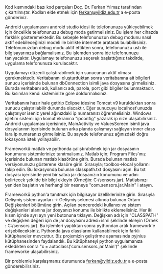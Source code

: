 Kod kısmındaki bazı kod parçaları Doç. Dr. Ferkan Yılmaz tarafından çıkartılmıştır. 
Kodları elde etmek için ferkan@yildiz.edu.tr a e-posta gönderiniz.


Android uygulamasını android studio idesi ile telefonunuza yükleyebilmek için öncelikle telefonunuzu debug moda getirmelisiniz. Bu işlem her cihazda farklılık gösteremektedir. Bu sebeple
telefonunuzun debug modunu nasıl aktif edebileceğinizi modeli ile birlikte internette aratarak bulabilirsiniz. Telefonunuzdan debug modu aktif ettikten sonra, telefonunuzu usb ile bilgisayarınıza bağlamalısınız.
Bu işlemden sonra ide telefonunuzu tanıyacaktır. Uygulamayı telefonunuzu seçerek başlattığınız takdirde, uygulama telefonunuza kurulacaktır.

Uygulamayı düzenli çalıştırabilmek için sunucunun aktif olması gerekmektedir. Veritabanını oluşturduktan sonra veritabanına ait bilgileri sunucu içerisinde bulunan dbConnection isimli java dosyasına girmelisiniz. 
Burada veritabanı adı, kullanıcı adı, parola, port gibi bilgiler bulunmaktadır. Bu kısımları kendi sisteminize göre doldurmalısınız. 

Veritabanını hazır hale getirip Eclipse idesine Tomcat v9 kurulduktan sonra sunucu çalıştırılabilir durumda olacaktır. Eğer sunucuyu localhost'unuzda çalıştırıyor iseniz yerel ağınızdaki ip numaranızı öğrenmelisiniz.
Windows işletim sistemi için komut ekranına "ipconfig" yazarak ip nize ulaşabilirsiniz. Android uygulaması içerisinde, MainActivity ve ValuesScreen isimli java dosyalarının içerisinde bulunan arka planda çalışmayı sağlayan
inner class lara ip numaranızı girmelisiniz. Bu sayede telefonunuz ağınızdaki doğru lokasyona istek yollayabilir.

Frameworkü matlab ve pythonda çalıştırabilmek için jar dosyasının konumunu sistemlerinize tanıtmalısınız. Matlab için;
Program Files'ınız içerisinde bulunan matlab klasörüne girin. Burada bulunan matlab versiyonunuzu gösterene klasöre girin. Sırasıyla; toolbox->local yollarını takip edin. Bu lokasyonda bulunan classpath.txt dosyasını açın.
Bu txt dosyası içerisinde yeni bir satıra jar dosyanızın konumunu ve adını belirtecek şekilde bir bilgi ekleyin (Örneğin: C:/sensors.jar). Matlabınızı yeniden başlatın ve herhangi bir nesneye "com.sensors.jar.Main" i atayın.

Frameworkü python'a tanıtmak için bilgisayar özelliklerinize girin. Sırasıyla Gelişmiş sistem ayarları -> Gelişmiş sekmesi altında bulunan Ortam Değişkenleri bölümüne girin. Açılan penceredeki kullanıcı ve sistem değişkenleri
alanına jar dosyanızı konumu ile birlikte eklemelisiniz. Her iki kısım içinde ayrı ayrı yeni butonuna tıklayın. Değişken adı için "CLASSPATH" ve değişken değeri için de jar dosyasını adresi+ismi şeklinde ekleyin (Örnek : C:/sensors.jar).
Bu işlemleri yaptıktan sonra pythondan artık framework'e erişebileceksiniz. Pythonda java classlarını kullanabilmek için farklı kütüphaneler mevcuttur. Biz projemizin geliştirme aşamasında pyjnius kütüphanesinden faydalandık.
Bu kütüphaneyi python uygulamanıza ekledikten sonra "x = autoclass('com.sensors.jar.Main')" şeklinde frameworke ulaşabilirsiniz.

Bir problemle karşılaşmanız durumunda ferkan@yildiz.edu.tr a e-posta gönderebilirsiniz.